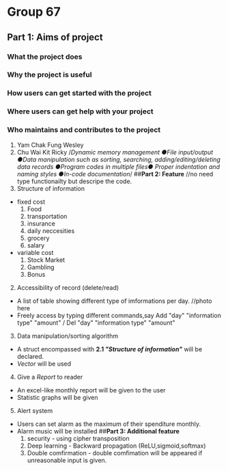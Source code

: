 # **Group 67**
## **Part 1: Aims of project**
### **What the project does**
### **Why the project is useful**  
### **How users can get started with the project**
### **Where users can get help with your project**
### **Who maintains and contributes to the project**
1. Yam Chak Fung Wesley
2. Chu Wai Kit Ricky
/*Dynamic memory management
●File input/output
●Data manipulation such as sorting, searching, adding/editing/deleting data records
●Program codes in multiple files●
Proper indentation and naming styles
●In-code documentation*/
##**Part 2: Feature**
//no need type functionailty but descripe the code.
1. Structure of information
  - fixed cost
    1. Food
    2. transportation
    3. insurance
    4. daily neccesities
    5. grocery
    6. salary
  - variable cost
    1. Stock Market
    2. Gambling
    5. Bonus
2. Accessibility of record (delete/read)
  - A list of table showing different type of imformations per day.
  //photo here
  - Freely access by typing different commands,say Add "day" "information type" "amount" / Del "day" "information type" "amount"
3. Data manipulation/sorting algorithm
  - A struct encompassed with **2.1 _"Structure of information"_** will be declared.
  - *Vector <struct>* will be used
4. Give a *Report* to reader
  - An excel-like monthly report will be given to the user
  - Statistic graphs will be given
5. Alert system
  - Users can set alarm as the maximum of their spenditure monthly.
  - Alarm music will be installed
##**Part 3: Additional feature**
      1. security
        - using cipher transposition
      2. Deep learning
        - Backward propagation (ReLU,sigmoid,softmax)
      3. Double comfirmation
        - double comfimation will be appeared if unreasonable input is given.
